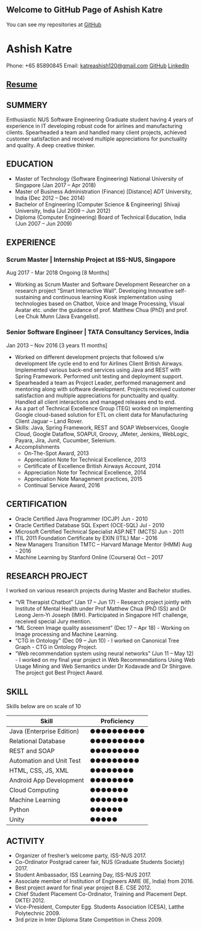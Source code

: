 ## Welcome to GitHub Page of Ashish Katre

You can see my repositories at [GitHub](https://github.com/katreashish120)

# **Ashish Katre**
Phone: +65 85890845
Email: katreashish120@gmail.com
[GitHub](https://github.com/katreashish120)
[LinkedIn](https://www.linkedin.com/in/katreashish120)

## [Resume](https://goo.gl/k4WWX3) 

## SUMMERY
Enthusiastic NUS Software Engineering Graduate student having 4 years of experience in IT
developing robust code for airlines and manufacturing clients. Spearheaded a team and handled
many client projects, achieved customer satisfaction and received multiple appreciations for
punctuality and quality. A deep creative thinker.

## EDUCATION
- Master of Technology (Software Engineering) National University of Singapore (Jan 2017 – Apr 2018)
- Master of Business Administration (Finance) [Distance] ADT University, India (Dec 2012 – Dec 2014)
- Bachelor of Engineering (Computer Science & Engineering) Shivaji University, India (Jul 2009 – Jun 2012)
- Diploma (Computer Engineering) Board of Technical Education, India (Jun 2007 – Jun 2009)

## EXPERIENCE
### Scrum Master | Internship Project at ISS-NUS, Singapore
Aug 2017 - Mar 2018 Ongoing [8 Months]
- Working as Scrum Master and Software Development Researcher on a research project “Smart
Interactive Wall”. Developing Innovative self-sustaining and continuous learning Kiosk
implementation using technologies based on Chatbot, Voice and Image Processing, Visual Avatar
etc. under the guidance of prof. Matthew Chua (PhD) and prof. Lee Chuk Munn (Java Evangelist).

### Senior Software Engineer | TATA Consultancy Services, India
Jan 2013 – Nov 2016 [3 years 11 months]
- Worked on different development projects that followed s/w development life cycle end to
end for Airlines Client British Airways. Implemented various back-end services using Java and
REST with Spring Framework. Performed unit testing and deployment support.
- Spearheaded a team as Project Leader, performed management and mentoring along with
software development. Projects received customer satisfaction and multiple appreciations for
punctuality and quality. Handled all client interactions and managed releases end to end.
- As a part of Technical Excellence Group (TEG) worked on implementing Google cloud-based
solution for ETL on client data for Manufacturing Client Jaguar – Land Rover.
- Skills: Java, Spring Framework, REST and SOAP Webservices, Google Cloud, Google Dataflow,
SOAPUI, Groovy, JMeter, Jenkins, WebLogic, Payara, Jira, Junit, Cucumber, Selenium.
- Accomplishments
  - On-The-Spot Award, 2013
  - Appreciation Note for Technical Excellence, 2013
  - Certificate of Excellence British Airways Account, 2014
  - Appreciation Note for Technical Excellence, 2014
  - Appreciation Note Management practices, 2015
  - Continual Service Award, 2016

## CERTIFICATION
- Oracle Certified Java Programmer (OCJP)                       Jun - 2010
- Oracle Certified Database SQL Expert (OCE-SQL)                Jul - 2010
- Microsoft Certified Technical Specialist ASP.NET (MCTS)       Jun - 2011
- ITIL 2011 Foundation Certificate by EXIN (ITIL)               Mar - 2016
- New Managers Transition TMTC – Harvard Manage Mentor (HMM)    Aug - 2016
- Machine Learning by Stanford Online (Coursera)                Oct – 2017

## RESEARCH PROJECT
I worked on various research projects during Master and Bachelor studies.
- “VR Therapist Chatbot” (Jan 17 – Jun 17) - Research project jointly with Institute of Mental Health
under Prof Matthew Chua (PhD ISS) and Dr Leong Jern-Yi Joseph (IMH). Participated in Singapore
HIT challenge, received special Jury mention.
- “ML Screen Image quality assessment” (Dec 17 – Apr 18) - Working on Image processing and
Machine Learning.
- “CTG in Ontology” (Dec 09 – Jun 10) - I worked on Canonical Tree Graph - CTG in Ontology Project.
- “Web recommendation system using neural networks” (Jun 11 – May 12) - I worked on my final
year project in Web Recommendations Using Web Usage Mining and Web Semantics under Dr
Kodavade and Dr Shirgave. The project got Best Project Award.

## SKILL
Skills below are on scale of 10

Skill | Proficiency
------------ | -------------
Java (Enterprise Edition) |       ●●●●●●●●●●
Relational Database       |       ●●●●●●●●●●
REST and SOAP             |       ●●●●●●●●●
Automation and Unit Test  |       ●●●●●●●●●
HTML, CSS, JS, XML        |       ●●●●●●●●
Android App Development   |       ●●●●●●●●
Cloud Computing           |       ●●●●●●●
Machine Learning          |       ●●●●●●●
Python                    |       ●●●●●● 
Unity                     |       ●●●●●

## ACTIVITY
- Organizer of fresher’s welcome party, ISS-NUS 2017.
- Co-Ordinator Postgrad career fair, NUS (Graduate Students Society) 2017.
- Student Ambassador, ISS Learning Day, ISS-NUS 2017.
- Associate member of Institution of Engineers AMIE (IE, India) from 2016.
- Best project award for final year project B.E. CSE 2012.
- Chief Student Placement Co-Ordinator, Training and Placement Dept. DKTEI 2012.
- Vice-President, Computer Egg. Students Association (CESA), Latthe Polytechnic 2009.
- 3rd prize in Inter Diploma State Competition in Chess 2009.
